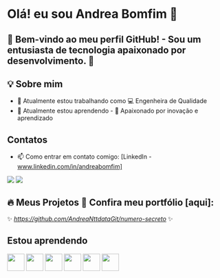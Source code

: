 # Olá! eu sou Andrea Bomfim 👋

## 🔭 Bem-vindo ao meu perfil GitHub! - Sou um entusiasta de tecnologia apaixonado por desenvolvimento. 🚀  

## 💡 Sobre mim 
- 🔭 Atualmente estou trabalhando como 💻 Engenheira de Qualidade
- 🌱 Atualmente estou aprendendo - 🎯 Apaixonado por inovação e aprendizado

## Contatos
- 📫 Como entrar em contato comigo: [LinkedIn - www.linkedin.com/in/andreabomfim]
<div>
<a href = "mailto:andrea.bomfim@gmail.com"><img loading="lazy" src="https://img.shields.io/badge/Gmail-D14836?style=for-the-badge&logo=gmail&logoColor=white" target="_blank"></a>
<a href="https://www.linkedin.com/in/andreabomfim" target="_blank"><img loading="lazy" src="https://img.shields.io/badge/-LinkedIn-%230077B5?style=for-the-badge&logo=linkedin&logoColor=white" target="_blank"></a>   
                    
  
## 🔥 Meus Projetos  🔭 Confira meu portfólio [aqui]:

✨ _https://github.com/AndreaNttdataGit/numero-secreto_ ✨

## Estou aprendendo
<img loading="lazy" src="https://cdn.jsdelivr.net/gh/devicons/devicon/icons/java/java-original.svg" width="40" height="40"/> <img loading="lazy" src="https://cdn.jsdelivr.net/gh/devicons/devicon/icons/git/git-original.svg" width="40" height="40"/>
<img src="https://cdn.jsdelivr.net/gh/devicons/devicon@latest/icons/azure/azure-original.svg" width="40" height="40"/>
<img src="https://cdn.jsdelivr.net/gh/devicons/devicon@latest/icons/confluence/confluence-original.svg" width="40" height="40" />
<img src="https://cdn.jsdelivr.net/gh/devicons/devicon@latest/icons/cypressio/cypressio-line.svg" width="40" height="40"/>
<img src="https://cdn.jsdelivr.net/gh/devicons/devicon@latest/icons/cypressio/cypressio-original.svg"  width="40" height="40"/>
          
          
          
          

          
